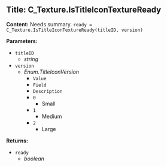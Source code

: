 ## Title: C_Texture.IsTitleIconTextureReady

**Content:**
Needs summary.
`ready = C_Texture.IsTitleIconTextureReady(titleID, version)`

**Parameters:**
- `titleID`
  - *string*
- `version`
  - *Enum.TitleIconVersion*
    - `Value`
    - `Field`
    - `Description`
    - `0`
      - Small
    - `1`
      - Medium
    - `2`
      - Large

**Returns:**
- `ready`
  - *boolean*